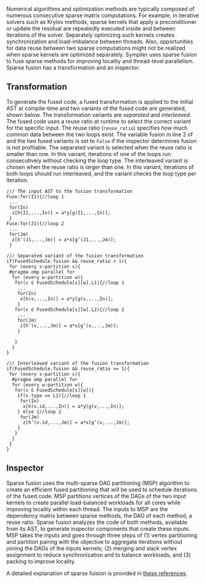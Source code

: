 
Numerical algorithms and optimization methods are typically 
composed of numerous consecutive sparse matrix computations. 
For example, in iterative solvers such as Krylov methods, 
sparse kernels that apply a preconditioner or update 
the residual are repeatedly executed inside and between 
iterations of the solver. Separately optimizing such kernels 
creates synchronization and load-imbalance between threads. 
Also, opportunities for data reuse between two sparse computations
might not be realized when sparse kernels are optimized
separately. Sympiler uses sparse fusion to fuse sparse methods 
for improving locality and thread-level parallelism. 
Sparse fusion has a transformation and an inspector. 

## Transformation
To generate the fused code, a fused transformation is applied
to the initial AST at compile-time and two variants of the
fused code are generated, shown below. The transformation 
variants are _separated_ and _interleaved_. The fused code
uses a reuse ratio at runtime to select the correct variant
for the specific input. The reuse ratio (`reuse_ratio`) specifies 
how much common data between the two loops exist. 
The variable fusion in line 2 of and the two fused variants 
is set to `False` if the inspector determines fusion is not
profitable. The separated variant is selected when 
the reuse ratio is smaller than one. In this variant, iterations
of one of the loops run consecutively without checking the
loop type. The interleaved variant is chosen when the reuse
ratio is larger than one. In this variant, iterations of both
loops should run interleaved, and the variant checks the loop
type per iteration.


```
/// The input AST to the fusion transformation
Fuse:for(I1){//loop 1
 ...
 for(In)
  x[h(I1,...,In)] = a*y[g(I1,...,In)];
 }
Fuse:for(J1){//loop 2
 ...
 for(Jm)
  z[h’(J1,...,Jm)] = a*x[g’(J1,...,Jm)];
 }
```

```
/// Separated variant of the fusion transformation 
if(FusedSchedule.fusion && reuse_ratio < 1){
 for (every s-partition s){
 #pragma omp parallel for
  for (every w-partition w){
   for(v ∈ FusedSchedule[s][w].L1){//loop 1
    ...
    for(In)
     x[h(v,...,In)] = a*y[g(v,...,In)];
    }
   for(v ∈ FusedSchedule[s][w].L2){//loop 2
    ...
    for(Jm)
     z[h’(v,...,Jm)] = a*x[g’(v,...,Jm)];
    }
 
   }
  }
}
```

```
/// Interleaved variant of the fusion transformation
if(FusedSchedule.fusion && reuse_ratio >= 1){
 for (every s-partition s){
  #pragma omp parallel for
  for (every w-partition w){
   for(v ∈ FusedSchedule[s][w]){
    if(v.type == L1){//loop 1
     for(In)
      x[h(v.id,...,In)] = a*y[g(v,...,In)];
    } else {//loop 2
     for(Jm)
      z[h’(v.id,...,Jm)] = a*x[g’(v,...,Jm)];
    }
   }
  }
 }
}
```

## Inspector 
Sparse fusion uses the multi-sparse DAG partitioning (MSP)
algorithm to create an efficient fused partitioning that will
be used to schedule iterations of the fused code. MSP partitions 
vertices of the DAGs of the two input kernels to create
parallel load-balanced workloads for all cores while 
improving locality within each thread. 
The inputs to MSP are the dependency matrix between sparse methods, the DAG of each
method, a reuse ratio. Sparse fusion analyzes the code of both methods,
available from its AST, to generate inspector components
that create these inputs.
MSP takes the inputs and goes through three steps of 
(1) vertex partitioning and partition pairing with the 
objective to aggregate iterations without joining the 
DAGs of the inputs kernels; (2) merging and slack vertex 
assignment to reduce synchronization and to balance workloads; 
and (3) packing to improve locality.

A detailed explanation of sparse fuision is provided in [these references](citation.md#sparse-fusion).